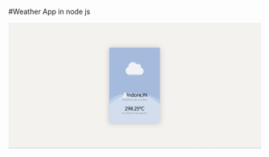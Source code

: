 #Weather App in node js

![ScreenShot](https://github.com/prajapati-arjun/weatherappnodejs/blob/main/ScreenShot.png?raw=true)